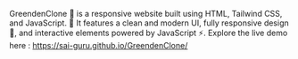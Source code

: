 
GreendenClone 🌱 is a responsive website built using HTML, Tailwind CSS, and JavaScript. 🎨 It features a clean and modern UI, fully responsive design 📱, and interactive elements powered by JavaScript ⚡. Explore the live demo here  :  https://sai-guru.github.io/GreendenClone/
